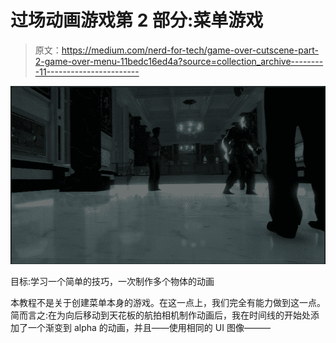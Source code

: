 # 过场动画游戏第 2 部分:菜单游戏

> 原文：<https://medium.com/nerd-for-tech/game-over-cutscene-part-2-game-over-menu-11bedc16ed4a?source=collection_archive---------11----------------------->

![](img/fc206bfc8f1add6672133cbdc1cd4005.png)

目标:学习一个简单的技巧，一次制作多个物体的动画

本教程不是关于创建菜单本身的游戏。在这一点上，我们完全有能力做到这一点。简而言之:在为向后移动到天花板的航拍相机制作动画后，我在时间线的开始处添加了一个渐变到 alpha 的动画，并且——使用相同的 UI 图像———